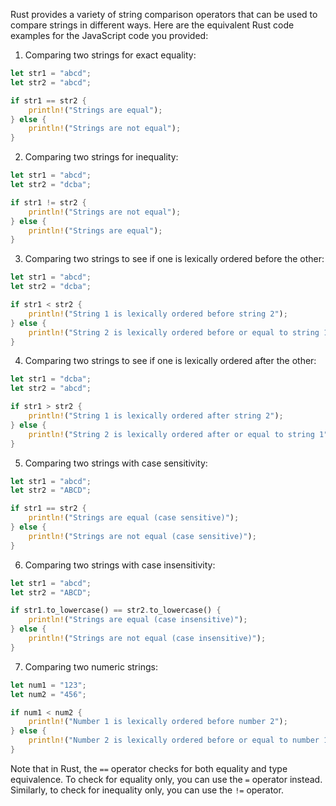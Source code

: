 Rust provides a variety of string comparison operators that can be used to compare strings in different ways. Here are the equivalent Rust code examples for the JavaScript code you provided:

1. Comparing two strings for exact equality:
```rust
let str1 = "abcd";
let str2 = "abcd";

if str1 == str2 {
    println!("Strings are equal");
} else {
    println!("Strings are not equal");
}
```
2. Comparing two strings for inequality:
```rust
let str1 = "abcd";
let str2 = "dcba";

if str1 != str2 {
    println!("Strings are not equal");
} else {
    println!("Strings are equal");
}
```
3. Comparing two strings to see if one is lexically ordered before the other:
```rust
let str1 = "abcd";
let str2 = "dcba";

if str1 < str2 {
    println!("String 1 is lexically ordered before string 2");
} else {
    println!("String 2 is lexically ordered before or equal to string 1");
}
```
4. Comparing two strings to see if one is lexically ordered after the other:
```rust
let str1 = "dcba";
let str2 = "abcd";

if str1 > str2 {
    println!("String 1 is lexically ordered after string 2");
} else {
    println!("String 2 is lexically ordered after or equal to string 1");
}
```
5. Comparing two strings with case sensitivity:
```rust
let str1 = "abcd";
let str2 = "ABCD";

if str1 == str2 {
    println!("Strings are equal (case sensitive)");
} else {
    println!("Strings are not equal (case sensitive)");
}
```
6. Comparing two strings with case insensitivity:
```rust
let str1 = "abcd";
let str2 = "ABCD";

if str1.to_lowercase() == str2.to_lowercase() {
    println!("Strings are equal (case insensitive)");
} else {
    println!("Strings are not equal (case insensitive)");
}
```
7. Comparing two numeric strings:
```rust
let num1 = "123";
let num2 = "456";

if num1 < num2 {
    println!("Number 1 is lexically ordered before number 2");
} else {
    println!("Number 2 is lexically ordered before or equal to number 1");
}
```
Note that in Rust, the `==` operator checks for both equality and type equivalence. To check for equality only, you can use the `=` operator instead. Similarly, to check for inequality only, you can use the `!=` operator.
